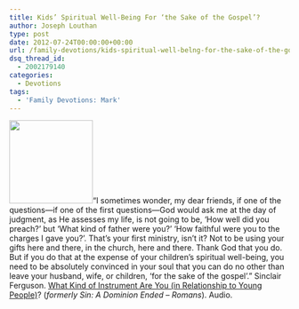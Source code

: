 ```yaml
---
title: Kids’ Spiritual Well-Being For ‘the Sake of the Gospel’?
author: Joseph Louthan
type: post
date: 2012-07-24T00:00:00+00:00
url: /family-devotions/kids-spiritual-well-belng-for-the-sake-of-the-gospel/
dsq_thread_id:
  - 2002179140
categories:
  - Devotions
tags:
  - 'Family Devotions: Mark'
---
```

[<img class="alignright size-thumbnail wp-image-1110" title="daniels_mill_4" src="https://i0.wp.com/theologic.us/wp-content/uploads/2012/10/daniels_mill_4.jpg?resize=150%2C150" alt="" width="150" height="150" srcset="https://i0.wp.com/theologic.us/wp-content/uploads/2012/10/daniels_mill_4.jpg?resize=150%2C150 150w, https://i0.wp.com/theologic.us/wp-content/uploads/2012/10/daniels_mill_4.jpg?zoom=2&resize=150%2C150 300w, https://i0.wp.com/theologic.us/wp-content/uploads/2012/10/daniels_mill_4.jpg?zoom=3&resize=150%2C150 450w" sizes="(max-width: 150px) 100vw, 150px" data-recalc-dims="1" />][1]&#8220;I sometimes wonder, my dear friends, if one of the questions—if one of the first questions—God would ask me at the day of judgment, as He assesses my life, is not going to be, &#8216;How well did you preach?&#8217; but &#8216;What kind of father were you?&#8217; &#8216;How faithful were you to the charges I gave you?&#8217;. That&#8217;s your first ministry, isn&#8217;t it? Not to be using your gifts here and there, in the church, here and there. Thank God that you do. But if you do that at the expense of your children&#8217;s spiritual well-being, you need to be absolutely convinced in your soul that you can do no other than leave your husband, wife, or children, &#8216;for the sake of the gospel&#8217;.&#8221; Sinclair Ferguson. <a href="http://www.sermonaudio.com/playpopup.asp?SID=3912953483" target="_blank">What Kind of Instrument Are You (in Relationship to Young People)</a>? (_formerly Sin: A Dominion Ended &#8211; Romans_). Audio.

 [1]: https://i0.wp.com/theologic.us/wp-content/uploads/2012/10/daniels_mill_4.jpg
